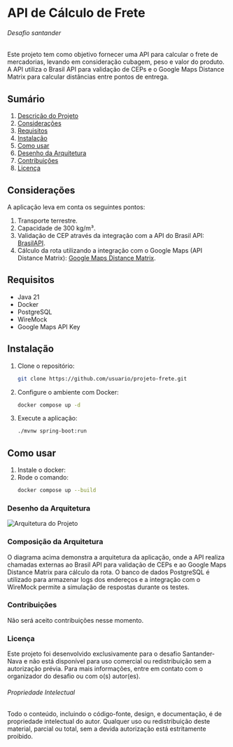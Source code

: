 
# API de Cálculo de Frete
###### Desafio santander

Este projeto tem como objetivo fornecer uma API para calcular o frete de mercadorias, levando em consideração cubagem, peso e valor do produto. A API utiliza o Brasil API para validação de CEPs e o Google Maps Distance Matrix para calcular distâncias entre pontos de entrega.

## Sumário
1. [Descrição do Projeto](#descrição-do-projeto)
2. [Considerações](#considerações)
3. [Requisitos](#requisitos)
4. [Instalação](#instalação)
5. [Como usar](#como-usar)
6. [Desenho da Arquitetura](#desenho-da-arquitetura)
7. [Contribuições](#contribuições)
8. [Licença](#licença)

## Considerações

A aplicação leva em conta os seguintes pontos:
1. Transporte terrestre.
2. Capacidade de 300 kg/m³.
3. Validação de CEP através da integração com a API do Brasil API: [BrasilAPI](https://viacep.com.br/).
4. Cálculo da rota utilizando a integração com o Google Maps (API Distance Matrix): [Google Maps Distance Matrix](https://developers.google.com/maps/documentation/distance-matrix/start?hl=pt-br#maps_http_distancematrix_start-txt).

## Requisitos

- Java 21
- Docker
- PostgreSQL
- WireMock
- Google Maps API Key

## Instalação

1. Clone o repositório:
   ```bash
   git clone https://github.com/usuario/projeto-frete.git
2. Configure o ambiente com Docker:
   ```bash
   docker compose up -d
3. Execute a aplicação:
   ```bash
   ./mvnw spring-boot:run

## Como usar
1. Instale o docker:
2. Rode o comando:
   ```bash
   docker compose up --build


### Desenho da Arquitetura
![Arquitetura do Projeto](readme/arch.png)

### Composição da Arquitetura

O diagrama acima demonstra a arquitetura da aplicação, onde a API realiza chamadas externas ao Brasil API para validação de CEPs e ao Google Maps Distance Matrix para cálculo da rota. O banco de dados PostgreSQL é utilizado para armazenar logs dos endereços  e a integração com o WireMock permite a simulação de respostas durante os testes.

### Contribuições
Não será aceito contribuições nesse momento.

### Licença

Este projeto foi desenvolvido exclusivamente para o desafio Santander-Nava e não está disponível para uso comercial ou redistribuição sem a autorização prévia. Para mais informações, entre em contato com o organizador do desafio ou com o(s) autor(es).
###### Propriedade Intelectual
Todo o conteúdo, incluindo o código-fonte, design, e documentação, é de propriedade intelectual do autor. Qualquer uso ou redistribuição deste material, parcial ou total, sem a devida autorização está estritamente proibido.



